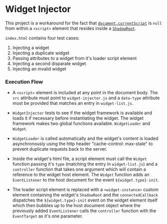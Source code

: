 # Widget Injector

This project is a workaround for the fact that [`document.currentScript`](https://developer.mozilla.org/en-US/docs/Web/API/Document/currentScript) is `null` from within a `<script>` element that resides inside a [`ShadowRoot`](https://developer.mozilla.org/en-US/docs/Web/API/ShadowRoot).

`index.html` contains four test cases:

1. Injecting a widget
2. Injecting a duplicate widget
3. Passing attributes to a widget from it's loader script element
4. Injecting a second disparate widget
5. Injecting an invalid widget

### Execution Flow

- A `<script>` element is included at any point in the document body. The `src` attribute must point to `widget-injector.js` and a `data-type` attribute must be provided that matches an entry in `widget-list.js`.

- `WidgetInjector` tests to see if the widget framework is available and loads it if necessary before instantiating the widget. The widget framework makes two global functions available. `WidgetLoader` and `Widget`.

- `WidgetLoader` is called automatically and the widget's content is loaded asynchronously using the http header "cache-control: max-stale" to prevent duplicate requests back to the server.

- Inside the widget's html file, a script element must call the `Widget` function passing it's `type` (matching the entry in `widget-list.js`) and a `controller` function that takes one argument which will contain a reference to the widget host element. The `Widget` function adds an `EventListener` to the host document for the event `${widget.type}-init`.

- The loader script element is replaced with a `<widget-instance>` custom element containing the widget's `ShadowRoot` and the `connectedCallback` dispatches the `${widget.type}-init` event on the widget element itself which then bubbles up to the host document object where the previously added `EventListener` calls the `controller` function with the `EventTarget` as it's one parameter.